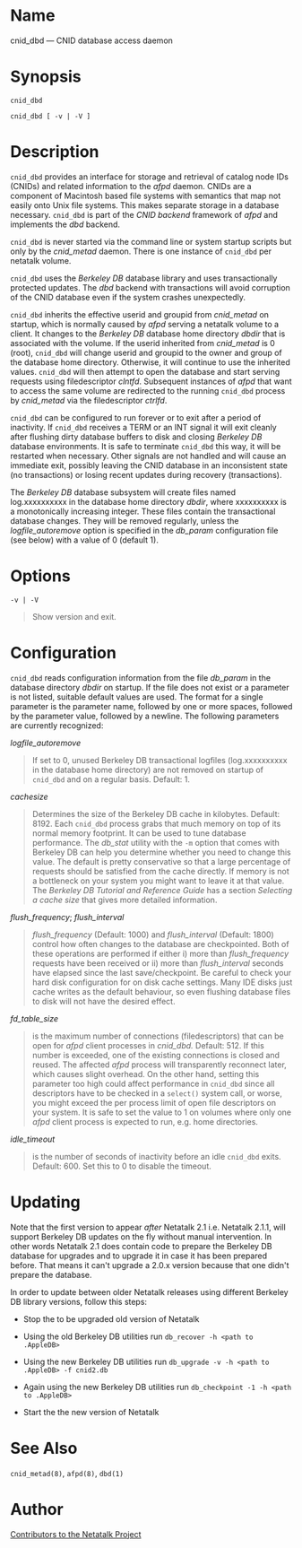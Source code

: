 # Name

cnid_dbd — CNID database access daemon

# Synopsis

`cnid_dbd`

`cnid_dbd [ -v | -V ]`

# Description

`cnid_dbd` provides an interface for storage and retrieval of catalog
node IDs (CNIDs) and related information to the *afpd* daemon. CNIDs are
a component of Macintosh based file systems with semantics that map not
easily onto Unix file systems. This makes separate storage in a database
necessary. `cnid_dbd` is part of the *CNID backend* framework of *afpd*
and implements the *dbd* backend.

`cnid_dbd` is never started via the command line or system startup
scripts but only by the *cnid_metad* daemon. There is one instance of
`cnid_dbd` per netatalk volume.

`cnid_dbd` uses the *Berkeley DB* database library and uses
transactionally protected updates. The *dbd* backend with transactions
will avoid corruption of the CNID database even if the system crashes
unexpectedly.

`cnid_dbd` inherits the effective userid and groupid from *cnid_metad*
on startup, which is normally caused by *afpd* serving a netatalk volume
to a client. It changes to the *Berkeley DB* database home directory
*dbdir* that is associated with the volume. If the userid inherited from
*cnid_metad* is 0 (root), `cnid_dbd` will change userid and groupid to
the owner and group of the database home directory. Otherwise, it will
continue to use the inherited values. `cnid_dbd` will then attempt to
open the database and start serving requests using filedescriptor
*clntfd*. Subsequent instances of *afpd* that want to access the same
volume are redirected to the running `cnid_dbd` process by *cnid_metad*
via the filedescriptor *ctrlfd*.

`cnid_dbd` can be configured to run forever or to exit after a period of
inactivity. If `cnid_dbd` receives a TERM or an INT signal it will exit
cleanly after flushing dirty database buffers to disk and closing
*Berkeley DB* database environments. It is safe to terminate `cnid_dbd`
this way, it will be restarted when necessary. Other signals are not
handled and will cause an immediate exit, possibly leaving the CNID
database in an inconsistent state (no transactions) or losing recent
updates during recovery (transactions).

The *Berkeley DB* database subsystem will create files named
log.xxxxxxxxxx in the database home directory *dbdir*, where xxxxxxxxxx
is a monotonically increasing integer. These files contain the
transactional database changes. They will be removed regularly, unless
the *logfile_autoremove* option is specified in the *db_param*
configuration file (see below) with a value of 0 (default 1).

# Options

`-v | -V`

> Show version and exit.

# Configuration

`cnid_dbd` reads configuration information from the file *db_param* in
the database directory *dbdir* on startup. If the file does not exist or
a parameter is not listed, suitable default values are used. The format
for a single parameter is the parameter name, followed by one or more
spaces, followed by the parameter value, followed by a newline. The
following parameters are currently recognized:

*logfile_autoremove*

> If set to 0, unused Berkeley DB transactional logfiles (log.xxxxxxxxxx
in the database home directory) are not removed on startup of `cnid_dbd`
and on a regular basis. Default: 1.

*cachesize*

> Determines the size of the Berkeley DB cache in kilobytes.
Default: 8192. Each `cnid_dbd` process grabs that much memory on top of
its normal memory footprint. It can be used to tune database
performance. The *db_stat* utility with the `-m` option that comes with
Berkeley DB can help you determine whether you need to change this
value. The default is pretty conservative so that a large percentage of
requests should be satisfied from the cache directly. If memory is not a
bottleneck on your system you might want to leave it at that value. The
*Berkeley DB Tutorial and Reference Guide* has a section *Selecting a
cache size* that gives more detailed information.

*flush_frequency*; *flush_interval*

> *flush_frequency* (Default: 1000) and *flush_interval* (Default: 1800)
control how often changes to the database are checkpointed. Both of
these operations are performed if either i) more than *flush_frequency*
requests have been received or ii) more than *flush_interval* seconds
have elapsed since the last save/checkpoint. Be careful to check your
hard disk configuration for on disk cache settings. Many IDE disks just
cache writes as the default behaviour, so even flushing database files
to disk will not have the desired effect.

*fd_table_size*

> is the maximum number of connections (filedescriptors) that can be open
for *afpd* client processes in *cnid_dbd.* Default: 512. If this number
is exceeded, one of the existing connections is closed and reused. The
affected *afpd* process will transparently reconnect later, which causes
slight overhead. On the other hand, setting this parameter too high
could affect performance in `cnid_dbd` since all descriptors have to be
checked in a `select()` system call, or worse, you might exceed the per
process limit of open file descriptors on your system. It is safe to set
the value to 1 on volumes where only one *afpd* client process is
expected to run, e.g. home directories.

*idle_timeout*

> is the number of seconds of inactivity before an idle `cnid_dbd` exits.
Default: 600. Set this to 0 to disable the timeout.

# Updating

Note that the first version to appear *after* Netatalk 2.1 i.e. Netatalk
2.1.1, will support Berkeley DB updates on the fly without manual
intervention. In other words Netatalk 2.1 does contain code to prepare
the Berkeley DB database for upgrades and to upgrade it in case it has
been prepared before. That means it can't upgrade a 2.0.x version
because that one didn't prepare the database.

In order to update between older Netatalk releases using different
Berkeley DB library versions, follow this steps:

- Stop the to be upgraded old version of Netatalk

- Using the old Berkeley DB utilities run
  `db_recover -h <path to .AppleDB>`

- Using the new Berkeley DB utilities run
  `db_upgrade -v -h <path to .AppleDB> -f cnid2.db`

- Again using the new Berkeley DB utilities run
  `db_checkpoint -1 -h <path to .AppleDB>`

- Start the the new version of Netatalk

# See Also

`cnid_metad(8)`, `afpd(8)`, `dbd(1)`

# Author

[Contributors to the Netatalk Project](https://netatalk.io/contributors)
